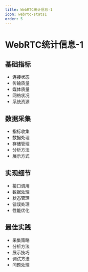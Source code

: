 ```yaml
---
title: WebRTC统计信息-1
icon: webrtc-stats1
order: 5
---
```


# WebRTC统计信息-1

## 基础指标
- 连接状态
- 传输质量
- 媒体质量
- 网络状况
- 系统资源

## 数据采集
- 指标收集
- 数据处理
- 存储管理
- 分析方法
- 展示方式

## 实现细节
- 接口调用
- 数据处理
- 状态管理
- 错误处理
- 性能优化

## 最佳实践
- 采集策略
- 分析方法
- 展示技巧
- 调试方法
- 问题处理
